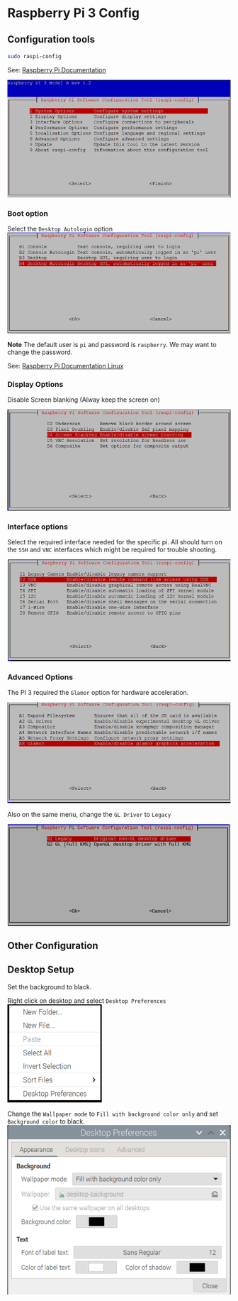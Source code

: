 # Raspberry Pi 3 Config

## Configuration tools

```bash
sudo raspi-config
```

See: [Raspberry Pi Documentation](https://www.raspberrypi.com/documentation/computers/configuration.html#raspi-config)

![Main screen](raspi-config-main.png "Main Screen")

### Boot option

Select the `Desktop Autologin` option
![System Options](raspi-config-boot.png "System Options")

**Note** The default user is `pi` and password is `raspberry`.
We may want to change the password.

See: [Raspberry Pi Documentation Linux](https://www.raspberrypi.com/documentation/computers/using_linux.html)

### Display Options

Disable Screen blanking (Alway keep the screen on)

![Display Options](raspi-config-display.png "Display Options")

### Interface options

Select the required interface needed for the specific pi.
All should turn on the `SSH` and `VNC` interfaces which might be required for trouble shooting.

![Interface Options](raspi-config-interface.png "Interface Options")

### Advanced Options

The PI 3 required the `Glamor` option for hardware acceleration.

![Advanced Options](raspi-config-advanced.png "Advanced Options")

Also on the same menu, change the `GL Driver` to `Legacy`

![Graphics Driver](raspi-config-graphics-driver.png "Graphics Driver")

## Other Configuration

## Desktop Setup

Set the background to black.

Right click on desktop and select `Desktop Preferences`
![Desktop Menu](desktop-menu.png "Desktop Menu")

Change the `Wallpaper mode` to `Fill with background color only` and set `Background color` to black.
![Desktop Preferences](desktop-preferences.png "Desktop Menu")

